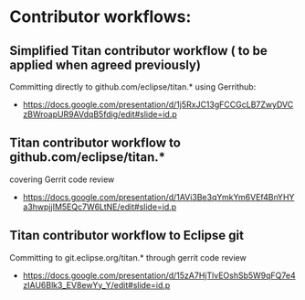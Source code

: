 # Contributor workflows:

## Simplified Titan contributor workflow ( to be applied when agreed previously)
Committing directly to github.com/eclipse/titan.* using Gerrithub:

* https://docs.google.com/presentation/d/1j5RxJC13gFCCGcLB7ZwyDVCzBWroapUR9AVdqB5fdig/edit#slide=id.p

## Titan contributor workflow to github.com/eclipse/titan.*
covering Gerrit code review

* https://docs.google.com/presentation/d/1AVi3Be3qYmkYm6VEf4BnYHYa3hwpjjIM5EQc7W6LtNE/edit#slide=id.p

## Titan contributor workflow to Eclipse git
Committing to git.eclipse.org/titan.* through gerrit code review

* https://docs.google.com/presentation/d/15zA7HjTlvEOshSb5W9qFQ7e4zIAU6Blk3_EV8ewYy_Y/edit#slide=id.p



